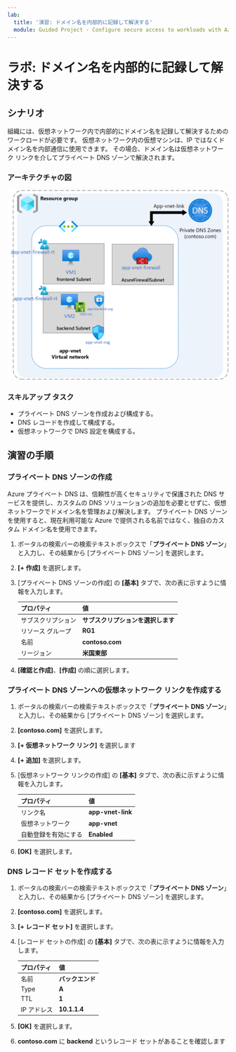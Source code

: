 ```yaml
---
lab:
  title: '演習: ドメイン名を内部的に記録して解決する'
  module: Guided Project - Configure secure access to workloads with Azure virtual networking services
---
```


# ラボ: ドメイン名を内部的に記録して解決する

## シナリオ

組織には、仮想ネットワーク内で内部的にドメイン名を記録して解決するためのワークロードが必要です。 仮想ネットワーク内の仮想マシンは、IP ではなくドメイン名を内部通信に使用できます。 その場合、ドメイン名は仮想ネットワーク リンクを介してプライベート DNS ゾーンで解決されます。

### アーキテクチャの図

![仮想ネットワークにリンクされた Azure DNS の図。](../Media/task-5.png)

### スキルアップ タスク

- プライベート DNS ゾーンを作成および構成する。
- DNS レコードを作成して構成する。
- 仮想ネットワークで DNS 設定を構成する。

## 演習の手順

### プライベート DNS ゾーンの作成

Azure プライベート DNS は、信頼性が高くセキュリティで保護された DNS サービスを提供し、カスタムの DNS ソリューションの追加を必要とせずに、仮想ネットワークでドメイン名を管理および解決します。 プライベート DNS ゾーンを使用すると、現在利用可能な Azure で提供される名前ではなく、独自のカスタム ドメイン名を使用できます。

1. ポータルの検索バーの検索テキストボックスで「**プライベート DNS ゾーン**」と入力し、その結果から [プライベート DNS ゾーン] を選択します。

1. **[+ 作成]** を選択します。

1. [プライベート DNS ゾーンの作成] の **[基本]** タブで、次の表に示すように情報を入力します。

    | プロパティ       | 値                        |
    | :------------- | :--------------------------- |
    | サブスクリプション   | **サブスクリプションを選択します** |
    | リソース グループ | **RG1**                      |
    | 名前           | **contoso.com**              |
    | リージョン         | **米国東部**                  |

1. **[確認と作成]**、**[作成]** の順に選択します。

### プライベート DNS ゾーンへの仮想ネットワーク リンクを作成する

1. ポータルの検索バーの検索テキストボックスで「**プライベート DNS ゾーン**」と入力し、その結果から [プライベート DNS ゾーン] を選択します。

1. **[contoso.com]** を選択します。

1. **[+ 仮想ネットワーク リンク]** を選択します

1. **[+ 追加]** を選択します。

1. [仮想ネットワーク リンクの作成] の **[基本]** タブで、次の表に示すように情報を入力します。

    | プロパティ                 | 値             |
    | :----------------------- | :---------------- |
    | リンク名                | **app-vnet-link** |
    | 仮想ネットワーク          | **app-vnet**      |
    | 自動登録を有効にする | **Enabled**       |

1. **[OK]** を選択します。

### DNS レコード セットを作成する

1. ポータルの検索バーの検索テキストボックスで「**プライベート DNS ゾーン**」と入力し、その結果から [プライベート DNS ゾーン] を選択します。

1. **[contoso.com]** を選択します。

1. **[+ レコード セット]** を選択します。

1. [レコード セットの作成] の **[基本]** タブで、次の表に示すように情報を入力します。

    | プロパティ   | 値        |
    | :--------- | :----------- |
    | 名前       | **バックエンド**  |
    | Type       | **A**        |
    | TTL        | **1**        |
    | IP アドレス | **10.1.1.4** |

1. **[OK]** を選択します。

1. **contoso.com** に **backend** というレコード セットがあることを確認します
